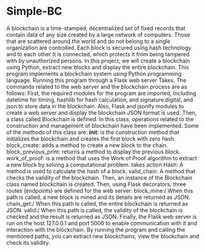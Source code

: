 # Simple-BC
A blockchain is a time-stamped, decentralized set of fixed records that contain data of any size created by a large network of computers.
Those that are scattered around the world and do not belong to a single organization are controlled. Each block is secured using hash technology and to each other
It is connected, which protects it from being tampered with by unauthorized persons.
In this project, we will create a blockchain using Python, extract new blocks and display the entire blockchain.
This program implements a blockchain system using Python programming language. Running this program through a Flask web server
Takes. The commands related to the web server and the blockchain process are as follows:
First, the required modules for the program are imported, including datetime for timing, hashlib for hash calculation, and signature
digital, and json to store data in the blockchain. Also, Flask and jsonify modules to create a web server and display the blockchain
JSON format is used.
Then, a class called Blockchain is defined. In this class, operations related to the construction and management of blockchain have been implemented.
Some of the methods of this class are:
__init__: is the construction method that initializes the blockchain and creates the first block with zero hash.
block_create: adds a method to create a new block to the chain.
block_previous_print: returns a method to display the previous block.
work_of_proof: is a method that uses the Work of Proof algorithm to extract a new block by solving a computational problem.
takes action
Hash: A method is used to calculate the hash of a block.
valid_chain: A method that checks the validity of the blockchain.
Then, an instance of the Blockchain class named blockchain is created.
Then, using Flask decorators, three routes (endpoints) are defined for the web server:
block_mine:/ When this path is called, a new block is mined and its details are returned as JSON.
chain_get:/ When this path is called, the entire blockchain is returned as JSON.
valid:/ When this path is called, the validity of the blockchain is checked and the result is returned as JSON.
Finally, the Flask web server is run on the host 127.0.0.1 and port 5000 to enable communication with it and interaction with the blockchain.
By running the program and calling the mentioned paths, you can extract new blockchains, view the blockchain and check its validity.
